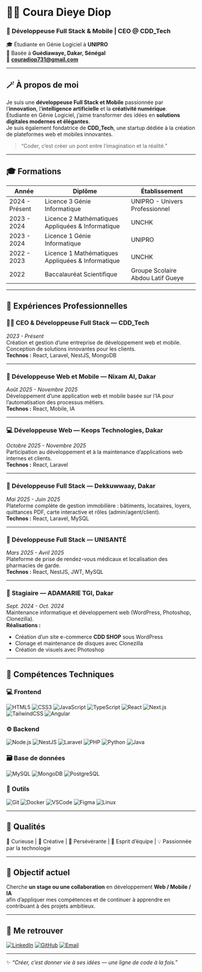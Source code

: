 # 👩‍💻 Coura Dieye Diop

### 💼 Développeuse Full Stack & Mobile | CEO @ CDD_Tech  
🎓 Étudiante en Génie Logiciel à **UNIPRO**  
📍 Basée à **Guédiawaye, Dakar, Sénégal**  
📧 **couradiop731@gmail.com**

---

## 🪄 À propos de moi

Je suis une **développeuse Full Stack et Mobile** passionnée par l’**innovation**, l’**intelligence artificielle** et la **créativité numérique**.  
Étudiante en Génie Logiciel, j’aime transformer des idées en **solutions digitales modernes et élégantes**.  
Je suis également fondatrice de **CDD_Tech**, une startup dédiée à la création de plateformes web et mobiles innovantes.

> “Coder, c’est créer un pont entre l’imagination et la réalité.”

---

## 🎓 Formations

| Année | Diplôme | Établissement |
|--------|----------|---------------|
| 2024 - Présent | Licence 3 Génie Informatique | UNIPRO - Univers Professionnel |
| 2023 - 2024 | Licence 2 Mathématiques Appliquées & Informatique | UNCHK |
| 2023 - 2024 | Licence 1 Génie Informatique | UNIPRO |
| 2022 - 2023 | Licence 1 Mathématiques Appliquées & Informatique | UNCHK |
| 2022 | Baccalauréat Scientifique | Groupe Scolaire Abdou Latif Gueye |

---

## 💼 Expériences Professionnelles

### 👩‍💼 CEO & Développeuse Full Stack — **CDD_Tech**  
*2023 - Présent*  
Création et gestion d’une entreprise de développement web et mobile.  
Conception de solutions innovantes pour les clients.  
**Technos :** React, Laravel, NestJS, MongoDB

---

### 🤖 Développeuse Web et Mobile — **Nixam AI**, Dakar  
*Août 2025 - Novembre 2025*  
Développement d’une application web et mobile basée sur l’IA pour l’automatisation des processus métiers.  
**Technos :** React, Mobile, IA

---

### 💻 Développeuse Web — **Keops Technologies**, Dakar  
*Octobre 2025 - Novembre 2025*  
Participation au développement et à la maintenance d’applications web internes et clients.  
**Technos :** React, Laravel

---

### 🏢 Développeuse Full Stack — **Dekkuwwaay**, Dakar  
*Mai 2025 - Juin 2025*  
Plateforme complète de gestion immobilière : bâtiments, locataires, loyers, quittances PDF, carte interactive et rôles (admin/agent/client).  
**Technos :** React, Laravel, MySQL

---

### 🏥 Développeuse Full Stack — **UNISANTÉ**  
*Mars 2025 - Avril 2025*  
Plateforme de prise de rendez-vous médicaux et localisation des pharmacies de garde.  
**Technos :** React, NestJS, JWT, MySQL

---

### 🧰 Stagiaire — **ADAMARIE TGI**, Dakar  
*Sept. 2024 - Oct. 2024*  
Maintenance informatique et développement web (WordPress, Photoshop, Clonezilla).  
**Réalisations :**  
- Création d’un site e-commerce **CDD SHOP** sous WordPress  
- Clonage et maintenance de disques avec Clonezilla  
- Création de visuels avec Photoshop

---

## 🧠 Compétences Techniques

### 💻 Frontend
![HTML5](https://img.shields.io/badge/-HTML5-E34F26?logo=html5&logoColor=white)
![CSS3](https://img.shields.io/badge/-CSS3-1572B6?logo=css3&logoColor=white)
![JavaScript](https://img.shields.io/badge/-JavaScript-F7DF1E?logo=javascript&logoColor=black)
![TypeScript](https://img.shields.io/badge/-TypeScript-3178C6?logo=typescript&logoColor=white)
![React](https://img.shields.io/badge/-React-61DAFB?logo=react&logoColor=black)
![Next.js](https://img.shields.io/badge/-Next.js-000000?logo=nextdotjs&logoColor=white)
![TailwindCSS](https://img.shields.io/badge/-TailwindCSS-38B2AC?logo=tailwind-css&logoColor=white)
![Angular](https://img.shields.io/badge/-Angular-DD0031?logo=angular&logoColor=white)

### ⚙️ Backend
![Node.js](https://img.shields.io/badge/-Node.js-339933?logo=node.js&logoColor=white)
![NestJS](https://img.shields.io/badge/-NestJS-E0234E?logo=nestjs&logoColor=white)
![Laravel](https://img.shields.io/badge/-Laravel-FF2D20?logo=laravel&logoColor=white)
![PHP](https://img.shields.io/badge/-PHP-777BB4?logo=php&logoColor=white)
![Python](https://img.shields.io/badge/-Python-3776AB?logo=python&logoColor=white)
![Java](https://img.shields.io/badge/-Java-007396?logo=java&logoColor=white)

### 🗃️ Base de données
![MySQL](https://img.shields.io/badge/-MySQL-4479A1?logo=mysql&logoColor=white)
![MongoDB](https://img.shields.io/badge/-MongoDB-47A248?logo=mongodb&logoColor=white)
![PostgreSQL](https://img.shields.io/badge/-PostgreSQL-336791?logo=postgresql&logoColor=white)

### 🧰 Outils
![Git](https://img.shields.io/badge/-Git-F05032?logo=git&logoColor=white)
![Docker](https://img.shields.io/badge/-Docker-2496ED?logo=docker&logoColor=white)
![VSCode](https://img.shields.io/badge/-VSCode-007ACC?logo=visualstudiocode&logoColor=white)
![Figma](https://img.shields.io/badge/-Figma-F24E1E?logo=figma&logoColor=white)
![Linux](https://img.shields.io/badge/-Linux-FCC624?logo=linux&logoColor=black)

---

## 💖 Qualités
🧠 Curieuse | 🎨 Créative | 💪 Persévérante | 🤝 Esprit d’équipe | 💡 Passionnée par la technologie

---

## 🚀 Objectif actuel
Cherche **un stage ou une collaboration** en développement **Web / Mobile / IA**  
afin d’appliquer mes compétences et de continuer à apprendre en contribuant à des projets ambitieux.

---

## 🔗 Me retrouver
[![LinkedIn](https://img.shields.io/badge/-Coura%20Dieye%20Diop-blue?logo=linkedin&logoColor=white)](https://linkedin.com/in/votre-lien)
[![GitHub](https://img.shields.io/badge/-CuraJoop-black?logo=github&logoColor=white)](https://github.com/CuraJoop)
[![Email](https://img.shields.io/badge/-Email-c14438?logo=gmail&logoColor=white)](mailto:couradiop731@gmail.com)

---

✨ *“Créer, c’est donner vie à ses idées — une ligne de code à la fois.”*
